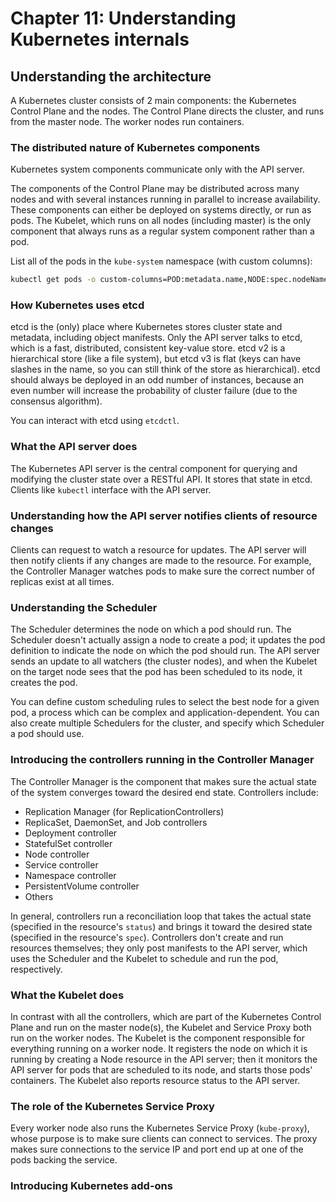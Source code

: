 # Chapter 11: Understanding Kubernetes internals

## Understanding the architecture

A Kubernetes cluster consists of 2 main components: the Kubernetes Control Plane and the nodes. The Control Plane directs the cluster, and runs from the master node. The worker nodes run containers.

### The distributed nature of Kubernetes components

Kubernetes system components communicate only with the API server.

The components of the Control Plane may be distributed across many nodes and with several instances running in parallel to increase availability. These components can either be deployed on systems directly, or run as pods. The Kubelet, which runs on all nodes (including master) is the only component that always runs as a regular system component rather than a pod.

List all of the pods in the `kube-system` namespace (with custom columns):

```bash
kubectl get pods -o custom-columns=POD:metadata.name,NODE:spec.nodeName --sort-by spec.nodeName -n kube-system
```

### How Kubernetes uses etcd

etcd is the (only) place where Kubernetes stores cluster state and metadata, including object manifests. Only the API server talks to etcd, which is a fast, distributed, consistent key-value store. etcd v2 is a hierarchical store (like a file system), but etcd v3 is flat (keys can have slashes in the name, so you can still think of the store as hierarchical). etcd should always be deployed in an odd number of instances, because an even number will increase the probability of cluster failure (due to the consensus algorithm).

You can interact with etcd using `etcdctl`.

### What the API server does

The Kubernetes API server is the central component for querying and modifying the cluster state over a RESTful API. It stores that state in etcd. Clients like `kubectl` interface with the API server.

### Understanding how the API server notifies clients of resource changes

Clients can request to watch a resource for updates. The API server will then notify clients if any changes are made to the resource. For example, the Controller Manager watches pods to make sure the correct number of replicas exist at all times.

### Understanding the Scheduler

The Scheduler determines the node on which a pod should run. The Scheduler doesn't actually assign a node to create a pod; it updates the pod definition to indicate the node on which the pod should run. The API server sends an update to all watchers (the cluster nodes), and when the Kubelet on the target node sees that the pod has been scheduled to its node, it creates the pod.

You can define custom scheduling rules to select the best node for a given pod, a process which can be complex and application-dependent. You can also create multiple Schedulers for the cluster, and specify which Scheduler a pod should use.

### Introducing the controllers running in the Controller Manager

The Controller Manager is the component that makes sure the actual state of the system converges toward the desired end state. Controllers include:

* Replication Manager (for ReplicationControllers)
* ReplicaSet, DaemonSet, and Job controllers
* Deployment controller
* StatefulSet controller
* Node controller
* Service controller
* Namespace controller
* PersistentVolume controller
* Others

In general, controllers run a reconciliation loop that takes the actual state (specified in the resource's `status`) and brings it toward the desired state (specified in the resource's `spec`). Controllers don't create and run resources themselves; they only post manifests to the API server, which uses the Scheduler and the Kubelet to schedule and run the pod, respectively.

### What the Kubelet does

In contrast with all the controllers, which are part of the Kubernetes Control Plane and run on the master node(s), the Kubelet and Service Proxy both run on the worker nodes. The Kubelet is the component responsible for everything running on a worker node. It registers the node on which it is running by creating a Node resource in the API server; then it monitors the API server for pods that are scheduled to its node, and starts those pods' containers. The Kubelet also reports resource status to the API server.

### The role of the Kubernetes Service Proxy

Every worker node also runs the Kubernetes Service Proxy (`kube-proxy`), whose purpose is to make sure clients can connect to services. The proxy makes sure connections to the service IP and port end up at one of the pods backing the service.

### Introducing Kubernetes add-ons
